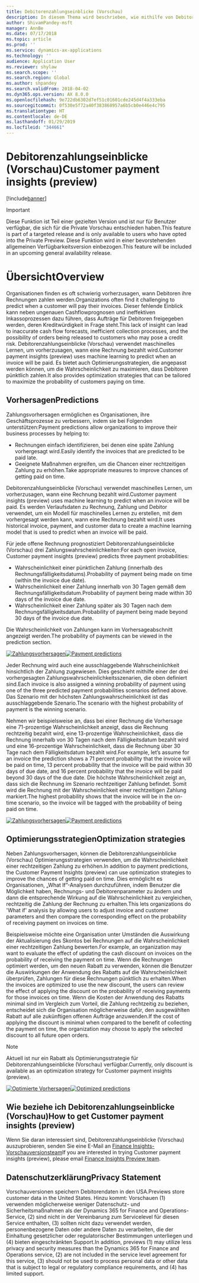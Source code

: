```yaml
---
title: Debitorenzahlungseinblicke (Vorschau)
description: In diesem Thema wird beschrieben, wie mithilfe von Debitorenzahlungseinblicken vorhergesagt werden kann, wann eine Rechnung bezahlt wird und wie Organisationen dabei unterstützt werden, optimierte Strategien zu erstellen, die die Wahrscheinlichkeit erhöhen, rechtzeitig bezahlt zu werden.
author: ShivamPandey-msft
manager: AnnBe
ms.date: 07/17/2018
ms.topic: article
ms.prod: ''
ms.service: dynamics-ax-applications
ms.technology: ''
audience: Application User
ms.reviewer: shylaw
ms.search.scope: ''
ms.search.region: Global
ms.author: shpandey
ms.search.validFrom: 2018-04-02
ms.dyn365.ops.version: AX 8.0.0
ms.openlocfilehash: 9e722db6302d7ef51c01601cde245d4f4a333eba
ms.sourcegitcommit: 0f530e5f72a40f383868957a6b5cb0e446e4c795
ms.translationtype: HT
ms.contentlocale: de-DE
ms.lasthandoff: 01/29/2019
ms.locfileid: "344661"
---
```

# <a name="customer-payment-insights-preview"></a><span data-ttu-id="852c1-103">Debitorenzahlungseinblicke (Vorschau)</span><span class="sxs-lookup"><span data-stu-id="852c1-103">Customer payment insights (preview)</span></span>

[!include[banner](../includes/banner.md)]

> [!IMPORTANT]
> <span data-ttu-id="852c1-104">Diese Funktion ist Teil einer gezielten Version und ist nur für Benutzer verfügbar, die sich für die Private Vorschau entschieden haben.</span><span class="sxs-lookup"><span data-stu-id="852c1-104">This feature is part of a targeted release and is only available to users who have opted into the Private Preview.</span></span> <span data-ttu-id="852c1-105">Diese Funktion wird in einer bevorstehenden allgemeinen Verfügbarkeitsversion einbezogen.</span><span class="sxs-lookup"><span data-stu-id="852c1-105">This feature will be included in an upcoming general availability release.</span></span>

# <a name="overview"></a><span data-ttu-id="852c1-106">Übersicht</span><span class="sxs-lookup"><span data-stu-id="852c1-106">Overview</span></span>

<span data-ttu-id="852c1-107">Organisationen finden es oft schwierig vorherzusagen, wann Debitoren ihre Rechnungen zahlen werden.</span><span class="sxs-lookup"><span data-stu-id="852c1-107">Organizations often find it challenging to predict when a customer will pay their invoices.</span></span> <span data-ttu-id="852c1-108">Dieser fehlende Einblick kann neben ungenauen Cashflowprognosen und ineffektiven Inkassoprozessen dazu führen, dass Aufträge für Debitoren freigegeben werden, deren Kreditwürdigkeit in Frage steht.</span><span class="sxs-lookup"><span data-stu-id="852c1-108">This lack of insight can lead to inaccurate cash flow forecasts, inefficient collection processes, and the possibility of orders being released to customers who may pose a credit risk.</span></span> <span data-ttu-id="852c1-109">Debitorenzahlungseinblicke (Vorschau) verwendet maschinelles Lernen, um vorherzusagen, wann eine Rechnung bezahlt wird.</span><span class="sxs-lookup"><span data-stu-id="852c1-109">Customer payment insights (preview) uses machine learning to predict when an invoice will be paid.</span></span> <span data-ttu-id="852c1-110">Es bietet auch Optimierungsstrategien, die angepasst werden können, um die Wahrscheinlichkeit zu maximieren, dass Debitoren pünktlich zahlen.</span><span class="sxs-lookup"><span data-stu-id="852c1-110">It also provides optimization strategies that can be tailored to maximize the probability of customers paying on time.</span></span>

## <a name="predictions"></a><span data-ttu-id="852c1-111">Vorhersagen</span><span class="sxs-lookup"><span data-stu-id="852c1-111">Predictions</span></span>

<span data-ttu-id="852c1-112">Zahlungsvorhersagen ermöglichen es Organisationen, ihre Geschäftsprozesse zu verbessern, indem sie bei Folgenden unterstützen:</span><span class="sxs-lookup"><span data-stu-id="852c1-112">Payment predictions allow organizations to improve their business processes by helping to:</span></span>

-   <span data-ttu-id="852c1-113">Rechnungen einfach identifizieren, bei denen eine späte Zahlung vorhergesagt wird.</span><span class="sxs-lookup"><span data-stu-id="852c1-113">Easily identify the invoices that are predicted to be paid late.</span></span>
-   <span data-ttu-id="852c1-114">Geeignete Maßnahmen ergreifen, um die Chancen einer rechtzeitigen Zahlung zu erhöhen.</span><span class="sxs-lookup"><span data-stu-id="852c1-114">Take appropriate measures to improve chances of getting paid on time.</span></span>

<span data-ttu-id="852c1-115">Debitorenzahlungseinblicke (Vorschau) verwendet maschinelles Lernen, um vorherzusagen, wann eine Rechnung bezahlt wird.</span><span class="sxs-lookup"><span data-stu-id="852c1-115">Customer payment insights (preview) uses machine learning to predict when an invoice will be paid.</span></span> <span data-ttu-id="852c1-116">Es werden Verlaufsdaten zu Rechnung, Zahlung und Debitor verwendet, um ein Modell für maschinelles Lernen zu erstellen, mit dem vorhergesagt werden kann, wann eine Rechnung bezahlt wird.</span><span class="sxs-lookup"><span data-stu-id="852c1-116">It uses historical invoice, payment, and customer data to create a machine learning model that is used to predict when an invoice will be paid.</span></span>

<span data-ttu-id="852c1-117">Für jede offene Rechnung prognostiziert Debitorenzahlungseinblicke (Vorschau) drei Zahlungswahrscheinlichkeiten:</span><span class="sxs-lookup"><span data-stu-id="852c1-117">For each open invoice, Customer payment insights (preview) predicts three payment probabilities:</span></span>

-  <span data-ttu-id="852c1-118">Wahrscheinlichkeit einer pünktlichen Zahlung (innerhalb des Rechnungsfälligkeitsdatums).</span><span class="sxs-lookup"><span data-stu-id="852c1-118">Probability of payment being made on time (within the invoice due date).</span></span>
-  <span data-ttu-id="852c1-119">Wahrscheinlichkeit einer Zahlung innerhalb von 30 Tagen gemäß dem Rechnungsfälligkeitsdatum.</span><span class="sxs-lookup"><span data-stu-id="852c1-119">Probability of payment being made within 30 days of the invoice due date.</span></span>
-  <span data-ttu-id="852c1-120">Wahrscheinlichkeit einer Zahlung später als 30 Tagen nach dem Rechnungsfälligkeitsdatum.</span><span class="sxs-lookup"><span data-stu-id="852c1-120">Probability of payment being made beyond 30 days of the invoice due date.</span></span>

<span data-ttu-id="852c1-121">Die Wahrscheinlichkeit von Zahlungen kann im Vorhersageabschnitt angezeigt werden.</span><span class="sxs-lookup"><span data-stu-id="852c1-121">The probability of payments can be viewed in the prediction section.</span></span>

<span data-ttu-id="852c1-122">[![Zahlungsvorhersagen](./media/Predictions-sm2.png)](./media/Predictions-sm2.png)</span><span class="sxs-lookup"><span data-stu-id="852c1-122">[![Payment predictions](./media/Predictions-sm2.png)](./media/Predictions-sm2.png)</span></span>

<span data-ttu-id="852c1-123">Jeder Rechnung wird auch eine ausschlaggebende Wahrscheinlichkeit hinsichtlich der Zahlung zugewiesen. Dies geschieht mithilfe einer der drei vorhergesagten Zahlungswahrscheinlichkeitsszenarien, die oben definiert sind.</span><span class="sxs-lookup"><span data-stu-id="852c1-123">Each invoice is also assigned a winning probability of payment using one of the three predicted payment probabilities scenarios defined above.</span></span> <span data-ttu-id="852c1-124">Das Szenario mit der höchsten Zahlungswahrscheinlichkeit ist das ausschlaggebende Szenario.</span><span class="sxs-lookup"><span data-stu-id="852c1-124">The scenario with the highest probability of payment is the winning scenario.</span></span>


<span data-ttu-id="852c1-125">Nehmen wir beispielsweise an, dass bei einer Rechnung die Vorhersage eine 71-prozentige Wahrscheinlichkeit anzeigt, dass die Rechnung rechtzeitig bezahlt wird, eine 13-prozentige Wahrscheinlichkeit, dass die Rechnung innerhalb von 30 Tagen nach dem Fälligkeitsdatum bezahlt wird und eine 16-prozentige Wahrscheinlichkeit, dass die Rechnung über 30 Tage nach dem Fälligkeitsdatum bezahlt wird.</span><span class="sxs-lookup"><span data-stu-id="852c1-125">For example, let’s assume for an invoice the prediction shows a 71 percent probability that the invoice will be paid on time, 13 percent probability that the invoice will be paid within 30 days of due date, and 16 percent probability that the invoice will be paid beyond 30 days of the due date.</span></span> <span data-ttu-id="852c1-126">Die höchste Wahrscheinlichkeit zeigt an, dass sich die Rechnung im Szenario rechtzeitiger Zahlung befindet. Somit wird die Rechnung mit der Wahrscheinlichkeit einer rechtzeitigen Zahlung markiert.</span><span class="sxs-lookup"><span data-stu-id="852c1-126">The highest probability shows that the invoice will be in the on-time scenario, so the invoice will be tagged with the probability of being paid on time.</span></span>

<span data-ttu-id="852c1-127">[![Zahlungsvorhersagen](./media/payment-predict.png)](./media/payment-predict.png)</span><span class="sxs-lookup"><span data-stu-id="852c1-127">[![Payment predictions](./media/payment-predict.png)](./media/payment-predict.png)</span></span>

## <a name="optimization-strategies"></a><span data-ttu-id="852c1-128">Optimierungsstrategien</span><span class="sxs-lookup"><span data-stu-id="852c1-128">Optimization strategies</span></span>

<span data-ttu-id="852c1-129">Neben Zahlungsvorhersagen, können die Debitorenzahlungseinblicke (Vorschau) Optimierungsstrategien verwenden, um die Wahrscheinlichkeit einer rechtzeitigen Zahlung zu erhöhen.</span><span class="sxs-lookup"><span data-stu-id="852c1-129">In addition to payment predictions, the Customer Payment Insights (preview) can use optimization strategies to improve the chances of getting paid on time.</span></span> <span data-ttu-id="852c1-130">Dies ermöglicht es Organisationen, „What If”-Analysen durchzuführen, indem Benutzer die Möglichkeit haben, Rechnungs- und Debitorenparameter zu ändern und dann die entsprechende Wirkung auf die Wahrscheinlichkeit zu vergleichen, rechtzeitig die Zahlung der Rechnung zu erhalten.</span><span class="sxs-lookup"><span data-stu-id="852c1-130">This lets organizations do 'What if' analysis by allowing users to adjust invoice and customer parameters and then compare the corresponding effect on the probability of receiving payment on invoices on time.</span></span>

<span data-ttu-id="852c1-131">Beispielsweise möchte eine Organisation unter Umständen die Auswirkung der Aktualisierung des Skontos bei Rechnungen auf die Wahrscheinlichkeit einer rechtzeitigen Zahlung bewerten.</span><span class="sxs-lookup"><span data-stu-id="852c1-131">For example, an organization may want to evaluate the effect of updating the cash discount on invoices on the probability of receiving the payment on time.</span></span> <span data-ttu-id="852c1-132">Wenn die Rechnungen optimiert werden, um den neuen Rabatt zu verwenden, können die Benutzer die Auswirkungen der Anwendung des Rabatts auf die Wahrscheinlichkeit überprüfen, Zahlungen für diese Rechnungen pünktlich zu erhalten.</span><span class="sxs-lookup"><span data-stu-id="852c1-132">When the invoices are optimized to use the new discount, the users can review the effect of applying the discount on the probability of receiving payments for those invoices on time.</span></span> <span data-ttu-id="852c1-133">Wenn die Kosten der Anwendung des Rabatts minimal sind im Vergleich zum Vorteil, die Zahlung rechtzeitig zu beziehen, entscheidet sich die Organisation möglicherweise dafür, den ausgewählten Rabatt auf alle zukünftigen offenen Aufträge anzuwenden.</span><span class="sxs-lookup"><span data-stu-id="852c1-133">If the cost of applying the discount is minimal when compared to the benefit of collecting the payment on time, the organization may choose to apply the selected discount to all future open orders.</span></span>

> [!NOTE] 
> <span data-ttu-id="852c1-134">Aktuell ist nur ein Rabatt als Optimierungsstrategie für Debitorenzahlungseinblicke (Vorschau) verfügbar.</span><span class="sxs-lookup"><span data-stu-id="852c1-134">Currently, only discount is available as an optimization strategy for Customer payment insights (preview).</span></span>

<span data-ttu-id="852c1-135">[![Optimierte Vorhersagen](./media/optimized-pay.png)](./media/optimized-pay.png)</span><span class="sxs-lookup"><span data-stu-id="852c1-135">[![Optimized predictions](./media/optimized-pay.png)](./media/optimized-pay.png)</span></span>

## <a name="how-to-get-customer-payment-insights-preview"></a><span data-ttu-id="852c1-136">Wie beziehe ich Debitorenzahlungseinblicke (Vorschau)</span><span class="sxs-lookup"><span data-stu-id="852c1-136">How to get Customer payment insights (preview)</span></span>

<span data-ttu-id="852c1-137">Wenn Sie daran interessiert sind, Debitorenzahlungseinblicke (Vorschau) auszuprobieren, senden Sie eine E-Mail an [Finance Insights-Vorschauversionsteam](mailto:fiap@microsoft.com)</span><span class="sxs-lookup"><span data-stu-id="852c1-137">If you are interested in trying Customer payment insights (preview), please email [Finance Insights Preview team](mailto:fiap@microsoft.com).</span></span> 

## <a name="privacy-statement"></a><span data-ttu-id="852c1-138">Datenschutzerklärung</span><span class="sxs-lookup"><span data-stu-id="852c1-138">Privacy Statement</span></span>

<span data-ttu-id="852c1-139">Vorschauversionen speichern Debitorendaten in den USA.</span><span class="sxs-lookup"><span data-stu-id="852c1-139">Previews store customer data in the United States.</span></span> <span data-ttu-id="852c1-140">Hinzu kommt: Vorschauen (1) verwenden möglicherweise weniger Datenschutz- und Sicherheitsmaßnahmen als der Dynamics 365 for Finance and Operations-Service, (2) sind nicht in der Vereinbarung zum Servicelevel für diesen Service enthalten, (3) sollten nicht dazu verwendet werden, personenbezogene Daten oder andere Daten zu verarbeiten, die der Einhaltung gesetzlicher oder regulatorischer Bestimmungen unterliegen und (4) bieten eingeschränkten Support.</span><span class="sxs-lookup"><span data-stu-id="852c1-140">In addition, previews (1) may utilize less privacy and security measures than the Dynamics 365 for Finance and Operations service, (2) are not included in the service level agreement for this service, (3) should not be used to process personal data or other data that is subject to legal or regulatory compliance requirements, and (4) has limited support.</span></span>
